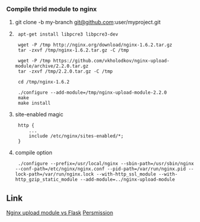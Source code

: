 ### Compile thrid module to nginx

1. git clone -b my-branch git@github.com:user/myproject.git
2. 
        apt-get install libpcre3 libpcre3-dev
        
        wget -P /tmp http://nginx.org/download/nginx-1.6.2.tar.gz
        tar -zxvf /tmp/nginx-1.6.2.tar.gz -C /tmp
        
        wget -P /tmp https://github.com/vkholodkov/nginx-upload-module/archive/2.2.0.tar.gz
        tar -zxvf /tmp/2.2.0.tar.gz -C /tmp
        
        cd /tmp/nginx-1.6.2
        
        ./configure --add-module=/tmp/nginx-upload-module-2.2.0
        make
        make install
        
3. site-enabled magic
    
        http {
            ...
            include /etc/nginx/sites-enabled/*;
        }
        

4. compile option

        ./configure --prefix=/usr/local/nginx --sbin-path=/usr/sbin/nginx --conf-path=/etc/nginx/nginx.conf --pid-path=/var/run/nginx.pid --lock-path=/var/run/nginx.lock --with-http_ssl_module --with-http_gzip_static_module --add-module=../nginx-upload-module

## Link

[Nginx upload module vs Flask](http://blog.thisisfeifan.com/2013/03/nginx-upload-module-vs-flask.html)
[Persmission](https://www.digitalocean.com/community/questions/how-do-i-set-permissions-for-uploading-media-in-wordpress-ubuntu-14-04-1-nginx-1-4-6)